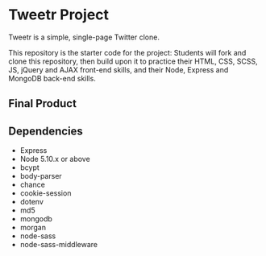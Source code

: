 # Tweetr Project

Tweetr is a simple, single-page Twitter clone.

This repository is the starter code for the project: Students will fork and clone this repository, then build upon it to practice their HTML, CSS, SCSS, JS, jQuery and AJAX front-end skills, and their Node, Express and MongoDB back-end skills.

## Final Product


## Dependencies

- Express
- Node 5.10.x or above
- bcypt
- body-parser
- chance
- cookie-session
- dotenv
- md5
- mongodb
- morgan
- node-sass
- node-sass-middleware

